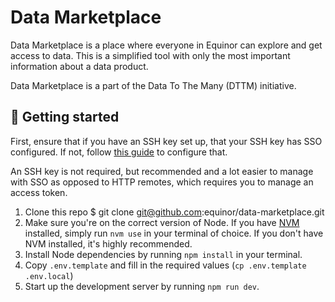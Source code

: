 # Data Marketplace

Data Marketplace is a place where everyone in Equinor can explore and get access to data. This is a simplified tool with only the most important information about a data product.

Data Marketplace is a part of the Data To The Many (DTTM) initiative.

## 🚀 Getting started

First, ensure that if you have an SSH key set up, that your SSH key has SSO configured. If not, follow [this guide](https://docs.github.com/en/enterprise-cloud@latest/authentication/authenticating-with-saml-single-sign-on/authorizing-an-ssh-key-for-use-with-saml-single-sign-on) to configure that.

An SSH key is not required, but recommended and a lot easier to manage with SSO as opposed to HTTP remotes, which requires you to manage an access token.

1. Clone this repo
   $ git clone git@github.com:equinor/data-marketplace.git
2. Make sure you're on the correct version of Node. If you have [NVM](https://github.com/nvm-sh/nvm) installed,
   simply run `nvm use` in your terminal of choice. If you don't have NVM installed, it's highly recommended.
3. Install Node dependencies by running `npm install` in your terminal.
4. Copy `.env.template` and fill in the required values (`cp .env.template .env.local`)
5. Start up the development server by running `npm run dev`.
